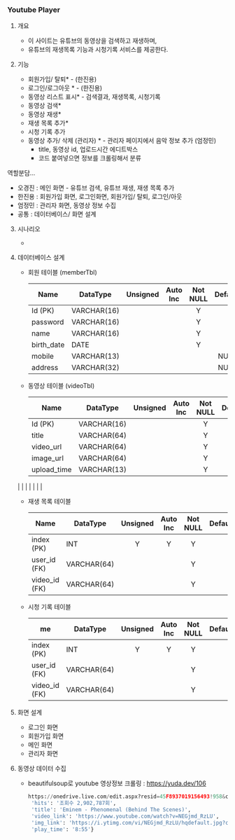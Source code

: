 ### Youtube Player



1. 개요
   
   - 이 사이트는 유튜브의 동영상을 검색하고 재생하며, 
   - 유튜브의 재생목록 기능과 시청기록 서비스를 제공한다.
   
   
   
2. 기능
   - 회원가입/ 탈퇴* - (한진용)
   - 로그인/로그아웃 * - (한진용)
   - 동영상 리스트 표시* - 검색결과, 재생목록, 시청기록
   - 동영상 검색*
   - 동영상 재생*
   - 재생 목록 추가*
   - 시청 기록 추가
   
   * 동영상 추가/ 삭제 (관리자) * - 관리자 페이지에서 음악 정보 추가 (엄정민)
     * title, 동영상 id, 업로드시간 에디트박스
     * 코드 붙여넣으면 정보를 크롤링해서 분류





역할분담...

* 오경진 : 메인 화면 - 유튜브 검색, 유튜브 재생, 재생 목록 추가
* 한진용 : 회원가입 화면, 로그인화면, 회원가입/ 탈퇴, 로그인/아웃
* 엄정민 : 관리자 화면, 동영상 정보 수집
* 공통 : 데이터베이스/ 화면 설계



3. 시나리오

   - 
   
   
   
4. 데이터베이스 설계

   * 회원 테이블 (memberTbl)

     | Name       | DataType    | Unsigned | Auto Inc | Not NULL | Default |
     | ---------- | ----------- | :------: | :------: | :------: | :-----: |
     | Id (PK)    | VARCHAR(16) |          |          |    Y     |         |
     | password   | VARCHAR(16) |          |          |    Y     |         |
     | name       | VARCHAR(16) |          |          |    Y     |         |
     | birth_date | DATE        |          |          |    Y     |         |
     | mobile     | VARCHAR(13) |          |          |          |  NULL   |
     | address    | VARCHAR(32) |          |          |          |  NULL   |

     

   * 동영상 테이블 (videoTbl)

     | Name        | DataType    | Unsigned | Auto Inc | Not NULL | Default |
     | ----------- | ----------- | :------: | :------: | :------: | :-----: |
     | Id (PK)     | VARCHAR(16) |          |          |    Y     |         |
     | title       | VARCHAR(64) |          |          |    Y     |         |
     | video_url   | VARCHAR(64) |          |          |    Y     |         |
     | image_url   | VARCHAR(64) |          |          |    Y     |         |
     | upload_time | VARCHAR(13) |          |          |    Y     |         |
   |             |             |          |          |          |         |
     

   

   * 재생 목록 테이블

     | Name          | DataType    | Unsigned | Auto Inc | Not NULL | Default |
     | ------------- | ----------- | :------: | :------: | :------: | :-----: |
     | index (PK)    | INT         |    Y     |    Y     |    Y     |         |
     | user_id (FK)  | VARCHAR(64) |          |          |    Y     |         |
     | video_id (FK) | VARCHAR(64) |          |          |    Y     |         |

     

   * 시청 기록 테이블

     | me            | DataType    | Unsigned | Auto Inc | Not NULL | Default |
     | ------------- | ----------- | :------: | :------: | :------: | :-----: |
     | index (PK)    | INT         |    Y     |    Y     |    Y     |         |
     | user_id (FK)  | VARCHAR(64) |          |          |    Y     |         |
     | video_id (FK) | VARCHAR(64) |          |          |    Y     |         |
     
     

5. 화면 설계

   * 로그인 화면
   * 회원가입 화면
   * 메인 화면
   * 관리자 화면



6. 동영상 데이터 수집

   * beautifulsoup로 youtube 영상정보 크롤링 : https://yuda.dev/106

     ```python
     https://onedrive.live.com/edit.aspx?resid=45F8937019156493!958&cid=83bb5d85-1810-4865-89d1-6ebfd23ec8dc&ithint=file%2cpptx&wdOrigin=OFFICECOM-WEB.START.MRU{'updated_time': '6개월 전', 
      'hits': '조회수 2,902,787회', 
      'title': 'Eminem - Phenomenal (Behind The Scenes)',
      'video_link': 'https://www.youtube.com/watch?v=NEGjmd_RzLU', 
      'img_link': 'https://i.ytimg.com/vi/NEGjmd_RzLU/hqdefault.jpg?custom=true&w=196&h=110&stc=true&jpg444=true&jpgq=90&sp=68&sigh=ZMXNqukOXArsvh0aKzMAzfzREUc',
      'play_time': '8:55'}
     ```

     
